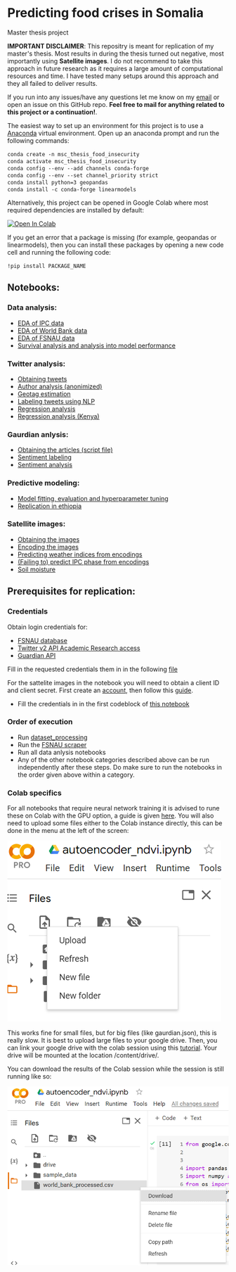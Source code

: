 # Predicting food crises in Somalia

Master thesis project

**IMPORTANT DISCLAIMER**: This repositry is meant for replication of my master's thesis. Most results in during the thesis turned out negative, most importantly using **Satellite images**. I do not recommend to take this approach in future research as it requires a large amount of computational resources and time. I have tested many setups around this approach and they all failed to deliver results.

If you run into any issues/have any questions let me know on my [email](mailto:caschavanwanrooij@gmail.com) or open
an issue on this GitHub repo. **Feel free to mail for anything related to this project or a continuation!**.

The easiest way to set up an environment for this project is to use a [Anaconda](https://www.anaconda.com/) virtual environment. Open up an anaconda prompt and run the following commands:

```
conda create -n msc_thesis_food_insecurity
conda activate msc_thesis_food_insecurity
conda config --env --add channels conda-forge
conda config --env --set channel_priority strict
conda install python=3 geopandas
conda install -c conda-forge linearmodels
```

Alternatively, this project can be opened in Google Colab where most required dependencies are installed by default:

[![Open In Colab](https://colab.research.google.com/assets/colab-badge.svg)](https://colab.research.google.com/github/ICascha/Predicting-food-crises-in-Somalia)

If you get an error that a package is missing (for example, geopandas or linearmodels), then you can install these packages by opening a new code cell and running the following code:

```
!pip install PACKAGE_NAME
```

## Notebooks:

### Data analysis:

- [EDA of IPC data](https://nbviewer.org/github/ICascha/Predicting-food-crises-in-Somalia/blob/main/notebooks/IPC_EDA.ipynb)
- [EDA of World Bank data](https://nbviewer.org/github/ICascha/Predicting-food-crises-in-Somalia/blob/main/notebooks/world_bank_EDA.ipynb)
- [EDA of FSNAU data](https://nbviewer.org/github/ICascha/Predicting-food-crises-in-Somalia/blob/main/notebooks/fsnau_EDA.ipynb)
- [Survival analysis and analysis into model performance](https://nbviewer.org/github/ICascha/Predicting-food-crises-in-Somalia/blob/main/notebooks/survival_analysis.ipynb)

### Twitter analysis:

- [Obtaining tweets](https://nbviewer.org/github/ICascha/Predicting-food-crises-in-Somalia/blob/main/notebooks/obtaining_twitter_data.ipynb)
- [Author analysis (anonimized)](https://nbviewer.org/github/ICascha/Predicting-food-crises-in-Somalia/blob/main/notebooks/twitter_exploration.ipynb)
- [Geotag estimation](https://nbviewer.org/github/ICascha/Predicting-food-crises-in-Somalia/blob/main/notebooks/twitter_data_geotags.ipynb)
- [Labeling tweets using NLP](https://nbviewer.org/github/ICascha/Predicting-food-crises-in-Somalia/blob/main/notebooks/labeling_tweets.ipynb)
- [Regression analysis](https://nbviewer.org/github/ICascha/Predicting-food-crises-in-Somalia/blob/main/notebooks/twitter_data_regressions.ipynb)
- [Regression analysis (Kenya)](https://nbviewer.org/github/ICascha/Predicting-food-crises-in-Somalia/blob/main/notebooks/twitter_data_kenya_regressions.ipynb)

### Gaurdian anlysis:

- [Obtaining the articles (script file)](https://github.com/ICascha/Predicting-food-crises-in-Somalia/blob/main/notebooks/auxiliary_code/gaurdian_download.py)
- [Sentiment labeling](https://nbviewer.org/github/ICascha/Predicting-food-crises-in-Somalia/blob/main/notebooks/guardian_sentiment_labeling.ipynb)
- [Sentiment analysis](https://nbviewer.org/github/ICascha/Predicting-food-crises-in-Somalia/blob/main/notebooks/guardian_analysis.ipynb)

### Predictive modeling:

- [Model fitting, evaluation and hyperparameter tuning](https://nbviewer.org/github/ICascha/Predicting-food-crises-in-Somalia/blob/main/notebooks/model_fitting.ipynb)
- [Replication in ethiopia](https://nbviewer.org/github/ICascha/Predicting-food-crises-in-Somalia/blob/main/notebooks/ethiopia_replication.ipynb)

### Satellite images:

- [Obtaining the images](https://nbviewer.org/github/ICascha/Predicting-food-crises-in-Somalia/blob/main/notebooks/sentinel_processing.ipynb)
- [Encoding the images](https://nbviewer.org/github/ICascha/Predicting-food-crises-in-Somalia/blob/main/notebooks/encoding_satellite_images.ipynb)
- [Predicting weather indices from encodings](https://nbviewer.org/github/ICascha/Predicting-food-crises-in-Somalia/blob/main/notebooks/autoencoder_ndvi.ipynb)
- [(Failing to) predict IPC phase from encodings](https://nbviewer.org/github/ICascha/Predicting-food-crises-in-Somalia/blob/main/notebooks/autoencoder_ipc.ipynb)
- [Soil moisture](https://nbviewer.org/github/ICascha/Predicting-food-crises-in-Somalia/blob/main/notebooks/soil_moisture_satellite.ipynb)

## Prerequisites for replication:

### Credentials

Obtain login credentials for:

- [FSNAU database](https://fsnau.org/ids/)
- [Twitter v2 API Academic Research access](https://developer.twitter.com/en/products/twitter-api/academic-research)
- [Guardian API](https://open-platform.theguardian.com/)

Fill in the requested credentials them in in the following [file](https://github.com/ICascha/Predicting-food-crises-in-Somalia/blob/main/notebooks/auxiliary_code/login_data.py)

For the sattelite images in the notebook you will need to obtain a client ID and client secret. First create an [account](https://www.sentinel-hub.com/), then follow this [guide](https://sentinelhub-py.readthedocs.io/en/latest/configure.html).

- Fill the credentials in in the first codeblock of [this notebook](https://nbviewer.org/github/ICascha/Predicting-food-crises-in-Somalia/blob/main/notebooks/sentinel_processing.ipynb)

### Order of execution

- Run [dataset_processing](https://github.com/ICascha/Predicting-food-crises-in-Somalia/blob/main/notebooks/auxiliary_code/dataset_processing.py)
- Run the [FSNAU scraper](https://github.com/ICascha/Predicting-food-crises-in-Somalia/blob/main/notebooks/auxiliary_code/fsnau_scraper.ipynb)
- Run all data anlysis notebooks
- Any of the other notebook categories described above can be run independently after these steps. Do make sure to run the notebooks in the order given above within a category.

### Colab specifics

For all notebooks that require neural network training it is advised to rune these on Colab with the GPU option, a guide is given [here](https://www.tutorialspoint.com/google_colab/google_colab_using_free_gpu.htm). You will also need to upload some files either to the Colab instance directly, this can be done in the menu at the left of the screen:

![Upload Colab Example](https://github.com/ICascha/Predicting-food-crises-in-Somalia/blob/main/upload_file_colab.png)

This works fine for small files, but for big files (like gaurdian.json), this is really slow. It is best to upload large files to your google drive. Then, you can link your google drive with the colab session using this [tutorial](https://www.marktechpost.com/2019/06/07/how-to-connect-google-colab-with-google-drive/). Your drive will be mounted at the location /content/drive/.

You can download the results of the Colab session while the session is still running like so:

![Download Colab Example](https://github.com/ICascha/Predicting-food-crises-in-Somalia/blob/main/download_file_colab.png)
